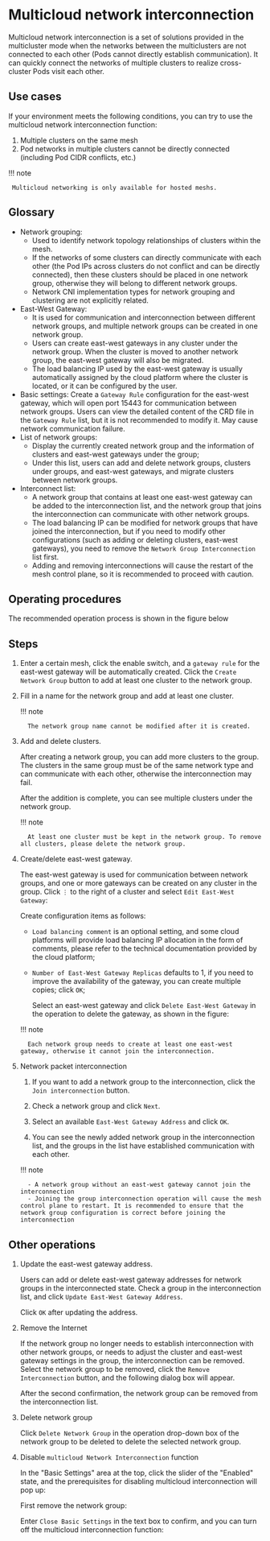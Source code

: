 # Multicloud network interconnection

Multicloud network interconnection is a set of solutions provided in the multicluster mode when the networks between the multiclusters are not connected to each other (Pods cannot directly establish communication). It can quickly connect the networks of multiple clusters to realize cross-cluster Pods visit each other.

## Use cases

If your environment meets the following conditions, you can try to use the multicloud network interconnection function:

1. Multiple clusters on the same mesh
2. Pod networks in multiple clusters cannot be directly connected (including Pod CIDR conflicts, etc.)

!!! note

     Multicloud networking is only available for hosted meshs.

## Glossary

- Network grouping:
     - Used to identify network topology relationships of clusters within the mesh.
     - If the networks of some clusters can directly communicate with each other (the Pod IPs across clusters do not conflict and can be directly connected), then these clusters should be placed in one network group, otherwise they will belong to different network groups.
     - Network CNI implementation types for network grouping and clustering are not explicitly related.
- East-West Gateway:
     - It is used for communication and interconnection between different network groups, and multiple network groups can be created in one network group.
     - Users can create east-west gateways in any cluster under the network group. When the cluster is moved to another network group, the east-west gateway will also be migrated.
     - The load balancing IP used by the east-west gateway is usually automatically assigned by the cloud platform where the cluster is located, or it can be configured by the user.
- Basic settings: Create a `Gateway Rule` configuration for the east-west gateway, which will open port 15443 for communication between network groups. Users can view the detailed content of the CRD file in the `Gateway Rule` list, but it is not recommended to modify it. May cause network communication failure.
- List of network groups:
     - Display the currently created network group and the information of clusters and east-west gateways under the group;
     - Under this list, users can add and delete network groups, clusters under groups, and east-west gateways, and migrate clusters between network groups.
- Interconnect list:
     - A network group that contains at least one east-west gateway can be added to the interconnection list, and the network group that joins the interconnection can communicate with other network groups.
     - The load balancing IP can be modified for network groups that have joined the interconnection, but if you need to modify other configurations (such as adding or deleting clusters, east-west gateways), you need to remove the `Network Group Interconnection` list first.
     - Adding and removing interconnections will cause the restart of the mesh control plane, so it is recommended to proceed with caution.

## Operating procedures

The recommended operation process is shown in the figure below


## Steps

1. Enter a certain mesh, click the enable switch, and a `gateway rule` for the east-west gateway will be automatically created. Click the `Create Network Group` button to add at least one cluster to the network group.


1. Fill in a name for the network group and add at least one cluster.

     !!! note

         The network group name cannot be modified after it is created.

1. Add and delete clusters.

     After creating a network group, you can add more clusters to the group. The clusters in the same group must be of the same network type and can communicate with each other, otherwise the interconnection may fail.


     After the addition is complete, you can see multiple clusters under the network group.


     !!! note

         At least one cluster must be kept in the network group. To remove all clusters, please delete the network group.

1. Create/delete east-west gateway.

     The east-west gateway is used for communication between network groups, and one or more gateways can be created on any cluster in the group. Click `⋮` to the right of a cluster and select `Edit East-West Gateway`:


     Create configuration items as follows:

     - `Load balancing comment` is an optional setting, and some cloud platforms will provide load balancing IP allocation in the form of comments, please refer to the technical documentation provided by the cloud platform;
     - `Number of East-West Gateway Replicas` defaults to 1, if you need to improve the availability of the gateway, you can create multiple copies; click `OK`;


         Select an east-west gateway and click `Delete East-West Gateway` in the operation to delete the gateway, as shown in the figure:


     !!! note

         Each network group needs to create at least one east-west gateway, otherwise it cannot join the interconnection.

1. Network packet interconnection

     1. If you want to add a network group to the interconnection, click the `Join interconnection` button.

     1. Check a network group and click `Next`.

     1. Select an available `East-West Gateway Address` and click `OK`.

     1. You can see the newly added network group in the interconnection list, and the groups in the list have established communication with each other.

     !!! note

         - A network group without an east-west gateway cannot join the interconnection
         - Joining the group interconnection operation will cause the mesh control plane to restart. It is recommended to ensure that the network group configuration is correct before joining the interconnection

## Other operations

1. Update the east-west gateway address.

     Users can add or delete east-west gateway addresses for network groups in the interconnected state. Check a group in the interconnection list, and click `Update East-West Gateway Address`.

     Click `OK` after updating the address.

1. Remove the Internet

     If the network group no longer needs to establish interconnection with other network groups, or needs to adjust the cluster and east-west gateway settings in the group, the interconnection can be removed.
     Select the network group to be removed, click the `Remove Interconnection` button, and the following dialog box will appear.

     After the second confirmation, the network group can be removed from the interconnection list.

1. Delete network group

     Click `Delete Network Group` in the operation drop-down box of the network group to be deleted to delete the selected network group.

1. Disable `multicloud Network Interconnection` function

     In the "Basic Settings" area at the top, click the slider of the "Enabled" state, and the prerequisites for disabling multicloud interconnection will pop up:


     First remove the network group:

     Enter `Close Basic Settings` in the text box to confirm, and you can turn off the multicloud interconnection function:
